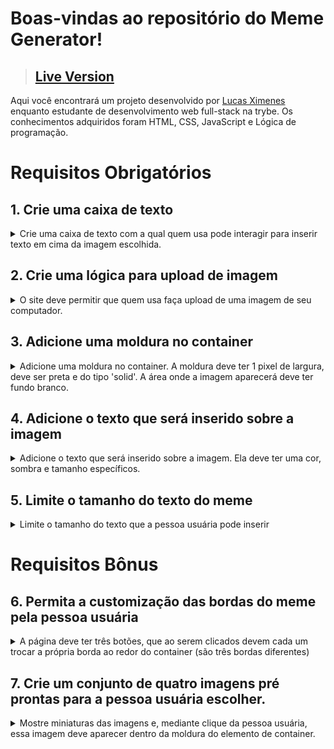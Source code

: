 # Boas-vindas ao repositório do Meme Generator!

> ## [Live Version](https://lucasdximenes.github.io/other/projects/project-meme-generator/)

Aqui você encontrará um projeto desenvolvido por [Lucas Ximenes](https://www.linkedin.com/in/lucasdximenes/) enquanto estudante de desenvolvimento web full-stack na trybe.
Os conhecimentos adquiridos foram HTML, CSS, JavaScript e Lógica de programação.

# Requisitos Obrigatórios

## 1. Crie uma caixa de texto

<details>

  <summary>Crie uma caixa de texto com a qual quem usa pode interagir para inserir texto em cima da imagem escolhida.</summary><br/>

- A caixa onde o texto é inserido deve ter um `id` denominado `text-input`;
- Você deve criar um elemento para servir de _"container"_ para a **imagem** e para o **texto** do meme. Este elemento deve ter um `id` denominado `meme-image-container`;
- Dentro do elemento de container, você deve criar um outro elemento para mostrar o texto digitado. O elemento de texto deve estar totalmente contido dentro do container e ter o `id` denominado `meme-text`;
- Se não houver imagem inserida, ele deve ser inserido e estar visível dentro do container vazio onde a imagem aparecerá.

**O que será testado:**

- O input de texto existe e conseguimos inputar texto nele;
- O texto digitado no input é visível na tela;
- Existe um elemento de container para onde o texto será mostrado.

</details>

## 2. Crie uma lógica para upload de imagem

<details>

  <summary>O site deve permitir que quem usa faça upload de uma imagem de seu computador.</summary><br/>

- Dentro do elemento de container, você deve criar um outro elemento para mostrar a imagem selecionada. Este elemento deve possuir um `id` denominado `meme-image`;
- O elemento onde é feito o upload da imagem deve ser identificado com o `id` denominado `meme-insert`. Este elemento não precisa estar dentro do elemento de container;
- A imagem deve estar totalmente contida dentro do elemento identificado como `meme-image-container` ~~("totalmente contida" quer dizer que não deve sobrar espaço entre o container e a imagem, e a imagem não deve ultrapassar o tamanho do container)~~;
- O texto inserido no elemento `text-input` deve ser inserido sobre a imagem escolhida `meme-image`.

**O que será testado:**

- É possível carregar uma imagem através do elemento correto;
- A imagem carregada é exibida dentro do elemento correto;
- O texto é inserido corretamente sobre a imagem.

</details>

## 3. Adicione uma moldura no container

<details>

  <summary>Adicione uma moldura no container. A moldura deve ter 1 pixel de largura, deve ser preta e do tipo 'solid'. A área onde a imagem aparecerá deve ter fundo branco.</summary><br/>

- O elemento que serve de container para a imagem deve ter a cor de fundo branca;
- O elemento que serve de container para a imagem deve ter uma borda preta, sólida, com 1 pixel de largura;
- A imagem deve estar totalmente contida dentro do elemento identificado como `meme-image-container` ("totalmente contida" quer dizer que não deve sobrar espaço entre o container e a imagem, e a imagem não deve ultrapassar o tamanho do container).

**O que será testado:**

- O elemento que serve de container para a imagem tem a cor de fundo branca;
- O elemento que serve de container para a imagem tem uma borda preta, sólida, com 1 pixel de largura;
- A imagem deve estar totalmente contida dentro do elemento identificado como `meme-image-container`.

</details>

## 4. Adicione o texto que será inserido sobre a imagem

<details>

  <summary>Adicione o texto que será inserido sobre a imagem. Ela deve ter uma cor, sombra e tamanho específicos.</summary><br/>

- O texto do elemento `meme-text` deve ter:
  - Uma sombra preta, de 5 pixels na horizontal, 5 pixels na vertical e um raio de desfoque de 5 pixels;
  - Uma fonte com o tamanho de 30 pixels;
  - Deve estar na cor branca.

**O que será testado:**

- O texto do elemento `meme-text` dtem uma sombra preta, de 5 pixels na horizontal, 5 pixels na vertical e um raio de desfoque de 5 pixels;
- O texto do elemento `meme-text` tem a fonte com o tamanho de 30 pixels;
- O texto do elemento `meme-text` deve estar na cor branca.

</details>

## 5. Limite o tamanho do texto do meme

<details>

  <summary>Limite o tamanho do texto que a pessoa usuária pode inserir</summary><br/>

- A quantidade máxima de caracteres digitáveis no elemento `text-input` deve ser 60.

**O que será testado:**

- A quantidade máxima de caracteres digitáveis no elemento `text-input` não ultrapassa 60.

</details>

# Requisitos Bônus

## 6. Permita a customização das bordas do meme pela pessoa usuária

<details>

  <summary>A página deve ter três botões, que ao serem clicados devem cada um trocar a própria borda ao redor do container (são três bordas diferentes)</summary><br/>

- As bordas devem ser acrescentadas ao container, identificado como `meme-image-container`;
- Os três botões devem ser elementos do tipo `button`;
- Cada elemento `button` deve ser estilizado de forma a ter a cor de fundo da mesma cor que a moldura que irá colocar no container;
- Cada `button` deve ter o respectivo `id` e estilizar o container conforme especificado:
  - Um botão identificado com o `id` chamado `fire` deve estilizar o container da imagem com uma borda de 3 pixels, _dashed_ e vermelha (`rgb(255, 0, 0)`).
  - Um botão com `id` chamado `water` deve estilizar o container da imagem com uma borda azul (`rgb(0, 0, 255)`), com 5 pixels do tipo _double_ .
  - Um botão com `id` chamado `earth` deve estilizar o container da imagem com uma borda do tipo _groove_, verde (`rgb(0, 128, 0)`) e com 6 pixels.
- Após uma das três bordas ser selecionada, a borda padrão especificada no requisito 3 não deve mais aparecer.

**O que será testado:**

- O botão com identificado com id `fire` funciona corretamente;
- O botão com identificado com id `water` funciona corretamente;
- O botão com identificado com id `earth` funciona corretamente.

</details>

## 7. Crie um conjunto de quatro imagens pré prontas para a pessoa usuária escolher.

<details>

  <summary>Mostre miniaturas das imagens e, mediante clique da pessoa usuária, essa imagem deve aparecer dentro da moldura do elemento de container.</summary><br/>

- O elemento que mostra as miniaturas dos memes (imagens) deve ser identificado um `id` denominado `meme-1` para o primeiro meme, `meme-2` para o segundo, `meme-3` para o terceiro e `meme-4` para o quarto.
- As imagens que identificam os memes devem ficar dentro da aplicação, num diretório chamado `imgs` com os respectivos nomes `meme1.png`, `meme2.png`, `meme3.png` e `meme4.png`. Atenção também para o formato das imagens! ⚠️
- As imagens devem aparecer dentro do container de forma análoga às imagens enviadas por _upload_ para a página.

**O que será testado:**

- As imagens prontas apresentam o comportamente esperado.

</details>

